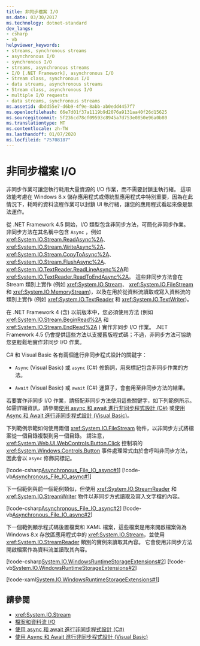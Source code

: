 ```yaml
---
title: 非同步檔案 I/O
ms.date: 03/30/2017
ms.technology: dotnet-standard
dev_langs:
- csharp
- vb
helpviewer_keywords:
- streams, synchronous streams
- asynchronous I/O
- synchronous I/O
- streams, asynchronous streams
- I/O [.NET Framework], asynchronous I/O
- Stream class, synchronous I/O
- data streams, asynchronous streams
- Stream class, asynchronous I/O
- multiple I/O requests
- data streams, synchronous streams
ms.assetid: dbdd55e7-d6b9-4f9e-8abb-ab0edd4457f7
ms.openlocfilehash: 66e7d01f37a1119b9d2076a9131aa40f26d15625
ms.sourcegitcommit: 5f236cd78cf09593c8945a7d753e0850e96a0b80
ms.translationtype: MT
ms.contentlocale: zh-TW
ms.lasthandoff: 01/07/2020
ms.locfileid: "75708187"
---
```

# <a name="asynchronous-file-io"></a>非同步檔案 I/O

非同步作業可讓您執行耗用大量資源的 I/O 作業，而不需要封鎖主執行緒。 這項效能考慮在 Windows 8.x 儲存應用程式或傳統型應用程式中特別重要，因為在此情況下，耗時的資料流程作業可以封鎖 UI 執行緒，讓您的應用程式看起來像是無法運作。

從 .NET Framework 4.5 開始，I/O 類型包含非同步方法，可簡化非同步作業。 非同步方法在其名稱中包含 `Async` ，例如 <xref:System.IO.Stream.ReadAsync%2A>、 <xref:System.IO.Stream.WriteAsync%2A>、 <xref:System.IO.Stream.CopyToAsync%2A>、 <xref:System.IO.Stream.FlushAsync%2A>、 <xref:System.IO.TextReader.ReadLineAsync%2A>和 <xref:System.IO.TextReader.ReadToEndAsync%2A>。 這些非同步方法會在 Stream 類別上實作 (例如 <xref:System.IO.Stream>、 <xref:System.IO.FileStream>和 <xref:System.IO.MemoryStream>)，以及在用於從資料流讀取或寫入資料流的類別上實作 (例如 <xref:System.IO.TextReader> 和 <xref:System.IO.TextWriter>)。

在 .NET Framework 4 (含) 以前版本中，您必須使用方法 (例如 <xref:System.IO.Stream.BeginRead%2A> 和 <xref:System.IO.Stream.EndRead%2A> ) 實作非同步 I/O 作業。 .NET Framework 4.5 仍會提供這些方法以支援舊版程式碼；不過，非同步方法可協助您更輕鬆地實作非同步 I/O 作業。

C# 和 Visual Basic 各有兩個進行非同步程式設計的關鍵字：

- `Async` (Visual Basic) 或 `async` (C#) 修飾詞，用來標記包含非同步作業的方法。

- `Await` (Visual Basic) 或 `await` (C#) 運算子，會套用至非同步方法的結果。

若要實作非同步 I/O 作業，請搭配非同步方法使用這些關鍵字，如下列範例所示。 如需詳細資訊，請參閱[使用 async 和 await 進行非同步程式設計 (C#)](../../csharp/programming-guide/concepts/async/index.md) 或[使用 Async 和 Await 進行非同步程式設計 (Visual Basic)](../../visual-basic/programming-guide/concepts/async/index.md)。

下列範例示範如何使用兩個 <xref:System.IO.FileStream> 物件，以非同步方式將檔案從一個目錄複製到另一個目錄。 請注意， <xref:System.Web.UI.WebControls.Button.Click> 控制項的 <xref:System.Windows.Controls.Button> 事件處理常式由於會呼叫非同步方法，因此會以 `async` 修飾詞標記。

[!code-csharp[Asynchronous_File_IO_async#1](../../../samples/snippets/csharp/VS_Snippets_CLR/Asynchronous_File_IO_async/cs/example.cs#1)]
[!code-vb[Asynchronous_File_IO_async#1](../../../samples/snippets/visualbasic/VS_Snippets_CLR/Asynchronous_File_IO_async/vb/example.vb#1)]

下一個範例與前一個範例類似，但使用 <xref:System.IO.StreamReader> 和 <xref:System.IO.StreamWriter> 物件以非同步方式讀取及寫入文字檔的內容。

[!code-csharp[Asynchronous_File_IO_async#2](../../../samples/snippets/csharp/VS_Snippets_CLR/Asynchronous_File_IO_async/cs/example2.cs#2)]
[!code-vb[Asynchronous_File_IO_async#2](../../../samples/snippets/visualbasic/VS_Snippets_CLR/Asynchronous_File_IO_async/vb/example2.vb#2)]

下一個範例顯示程式碼後置檔案和 XAML 檔案，這些檔案是用來開啟檔案做為 Windows 8.x 存放區應用程式中的 <xref:System.IO.Stream>，並使用 <xref:System.IO.StreamReader> 類別的實例來讀取其內容。 它會使用非同步方法開啟檔案作為資料流並讀取其內容。

[!code-csharp[System.IO.WindowsRuntimeStorageExtensions#2](../../../samples/snippets/csharp/VS_Snippets_CLR_System/system.io.windowsruntimestorageextensions/cs/blankpage.xaml.cs#2)]
[!code-vb[System.IO.WindowsRuntimeStorageExtensions#2](../../../samples/snippets/visualbasic/VS_Snippets_CLR_System/system.io.windowsruntimestorageextensions/vb/blankpage.xaml.vb#2)]

[!code-xaml[System.IO.WindowsRuntimeStorageExtensions#1](../../../samples/snippets/csharp/VS_Snippets_CLR_System/system.io.windowsruntimestorageextensions/cs/blankpage.xaml#1)]

## <a name="see-also"></a>請參閱

- <xref:System.IO.Stream>
- [檔案和資料流 I/O](index.md)
- [使用 async 和 await 進行非同步程式設計 (C#)](../../csharp/programming-guide/concepts/async/index.md)
- [使用 Async 和 Await 進行非同步程式設計 (Visual Basic)](../../visual-basic/programming-guide/concepts/async/index.md)
